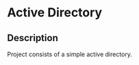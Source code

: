 <h1>Active Directory</h1>

<h2>Description</h2>
Project consists of a simple active directory. 
<br />

<p align="center"  style="font-size:14px>
 network layout: <br/>
 
![activeDirectory_schema](https://github.com/TenteNsenga1/ActiveDirectoryLab/assets/75053398/550c7577-ccf8-4b88-b75c-a29c5306eca0)
